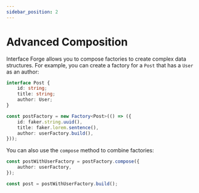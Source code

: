 ```yaml
---
sidebar_position: 2
---
```


# Advanced Composition

Interface Forge allows you to compose factories to create complex data structures. For example, you can create a factory for a `Post` that has a `User` as an author:

```typescript
interface Post {
    id: string;
    title: string;
    author: User;
}

const postFactory = new Factory<Post>(() => ({
    id: faker.string.uuid(),
    title: faker.lorem.sentence(),
    author: userFactory.build(),
}));
```

You can also use the `compose` method to combine factories:

```typescript
const postWithUserFactory = postFactory.compose({
    author: userFactory,
});

const post = postWithUserFactory.build();
```
